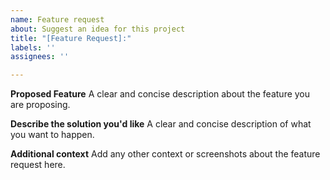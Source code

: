 ```yaml
---
name: Feature request
about: Suggest an idea for this project
title: "[Feature Request]:"
labels: ''
assignees: ''

---
```


**Proposed Feature**
A clear and concise description about the feature you are proposing.

**Describe the solution you'd like**
A clear and concise description of what you want to happen.

**Additional context**
Add any other context or screenshots about the feature request here.